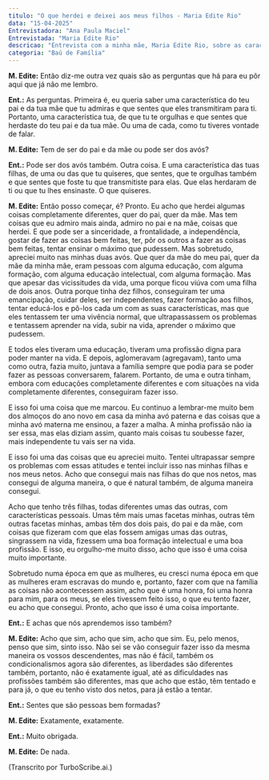 ```yaml
---
titulo: "O que herdei e deixei aos meus filhos - Maria Edite Rio"
data: "15-04-2025"
Entrevistadora: "Ana Paula Maciel"
Entrevistada: "Maria Edite Rio"
descricao: "Entrevista com a minha mãe, Maria Edite Rio, sobre as características que tem orgulho de ter herdado dos seus ascendentes e as características das suas filhas de que ela se orgulha e que sente que herdaram dela ou foram produto da sua educação."
categoria: "Baú de Família"
---
```

**M. Edite:** Então diz-me outra vez quais são as perguntas que há para eu pôr aqui que já não me lembro. 

**Ent.:** As perguntas. Primeira é, eu queria saber uma característica do teu pai e da tua mãe que tu admiras e que sentes que eles transmitiram para ti.
Portanto, uma característica tua, de que tu te orgulhas e que sentes que herdaste do teu pai e da tua mãe. Ou uma de cada, como tu tiveres vontade de falar. 

**M. Edite:** Tem de ser do pai e da mãe ou pode ser dos avós? 

**Ent.:** Pode ser dos avós também. Outra coisa. E uma característica das tuas filhas, de uma ou das que tu quiseres, que sentes, que te orgulhas também e que sentes que foste tu que transmitiste para elas. Que elas herdaram de ti ou que tu lhes ensinaste.
O que quiseres.

**M. Edite:** Então posso começar, é? Pronto. Eu acho que herdei algumas coisas completamente diferentes, quer do pai, quer da mãe.
Mas tem coisas que eu admiro mais ainda, admiro no pai e na mãe, coisas que herdei. E que pode ser a sinceridade, a frontalidade, a independência, gostar de fazer as coisas bem feitas, ter, pôr os outros a fazer as coisas bem feitas, tentar ensinar o máximo que pudessem. Mas sobretudo, apreciei muito nas minhas duas avós.
Que quer da mãe do meu pai, quer da mãe da minha mãe, eram pessoas com alguma educação, com alguma formação, com alguma educação intelectual, com alguma formação. Mas que apesar das vicissitudes da vida, uma porque ficou viúva com uma filha de dois anos. Outra porque tinha dez filhos, conseguiram ter uma emancipação, cuidar deles, ser independentes, fazer formação aos filhos, tentar educá-los e pô-los cada um com as suas características, mas que eles tentassem ter uma vivência normal, que ultrapassassem os problemas e tentassem aprender na vida, subir na vida, aprender o máximo que pudessem.

E todos eles tiveram uma educação, tiveram uma profissão digna para poder manter na vida. E depois, aglomeravam (agregavam), tanto uma como outra, fazia muito, juntava a família sempre que podia para se poder fazer as pessoas conversarem, falarem. Portanto, de uma e outra tinham, embora com educações completamente diferentes e com situações na vida completamente diferentes, conseguiram fazer isso.

E isso foi uma coisa que me marcou. Eu continuo a lembrar-me muito bem dos almoços do ano novo em casa da minha avó paterna e das coisas que a minha avó materna me ensinou, a fazer a malha. A minha profissão não ia ser essa, mas elas diziam assim, quanto mais coisas tu soubesse fazer, mais independente tu vais ser na vida.

E isso foi uma das coisas que eu apreciei muito. Tentei ultrapassar sempre os problemas com essas atitudes e tentei incluir isso nas minhas filhas e nos meus netos. Acho que consegui mais nas filhas do que nos netos, mas consegui de alguma maneira, o que é natural também, de alguma maneira consegui.

Acho que tenho três filhas, todas diferentes umas das outras, com características pessoais. Umas têm mais umas facetas minhas, outras têm outras facetas minhas, ambas têm dos dois pais, do pai e da mãe, com coisas que fizeram com que elas fossem amigas umas das outras, singrassem na vida, fizessem uma boa formação intelectual e uma boa profissão. E isso, eu orgulho-me muito disso, acho que isso é uma coisa muito importante.

Sobretudo numa época em que as mulheres, eu cresci numa época em que as mulheres eram escravas do mundo e, portanto, fazer com que na família as coisas não acontecessem assim, acho que é uma honra, foi uma honra para mim, para os meus, se eles tivessem feito isso, o que eu tento fazer, eu acho que consegui. Pronto, acho que isso é uma coisa importante. 

**Ent.:** E achas que nós aprendemos isso também? 

**M. Edite:** Acho que sim, acho que sim, acho que sim.
Eu, pelo menos, penso que sim, sinto isso. Não sei se vão conseguir fazer isso da mesma maneira os vossos descendentes, mas não é fácil, também os condicionalismos agora são diferentes, as liberdades são diferentes também, portanto, não é exatamente igual, até as dificuldades nas profissões também são diferentes, mas que acho que estão, têm tentado e para já, o que eu tenho visto dos netos, para já estão a tentar. 

**Ent.:** Sentes que são pessoas bem formadas? 

**M. Edite:** Exatamente, exatamente.

**Ent.:** Muito obrigada. 

**M. Edite:** De nada.

(Transcrito por TurboScribe.ai.)
